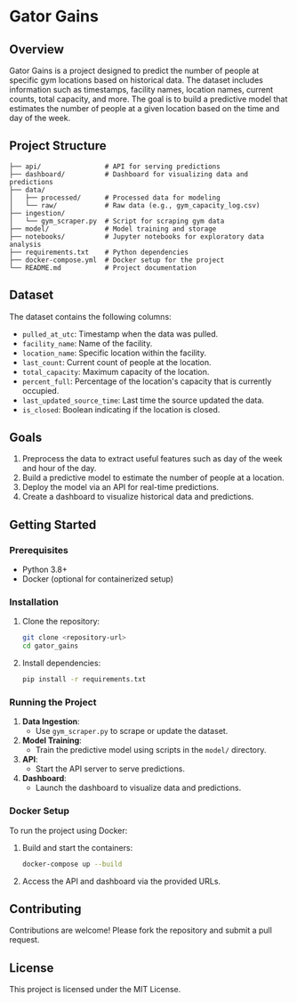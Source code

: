 # Gator Gains

## Overview
Gator Gains is a project designed to predict the number of people at specific gym locations based on historical data. The dataset includes information such as timestamps, facility names, location names, current counts, total capacity, and more. The goal is to build a predictive model that estimates the number of people at a given location based on the time and day of the week.

## Project Structure

```
├── api/                # API for serving predictions
├── dashboard/          # Dashboard for visualizing data and predictions
├── data/
│   ├── processed/      # Processed data for modeling
│   └── raw/            # Raw data (e.g., gym_capacity_log.csv)
├── ingestion/
│   └── gym_scraper.py  # Script for scraping gym data
├── model/              # Model training and storage
├── notebooks/          # Jupyter notebooks for exploratory data analysis
├── requirements.txt    # Python dependencies
├── docker-compose.yml  # Docker setup for the project
└── README.md           # Project documentation
```

## Dataset
The dataset contains the following columns:
- `pulled_at_utc`: Timestamp when the data was pulled.
- `facility_name`: Name of the facility.
- `location_name`: Specific location within the facility.
- `last_count`: Current count of people at the location.
- `total_capacity`: Maximum capacity of the location.
- `percent_full`: Percentage of the location's capacity that is currently occupied.
- `last_updated_source_time`: Last time the source updated the data.
- `is_closed`: Boolean indicating if the location is closed.

## Goals
1. Preprocess the data to extract useful features such as day of the week and hour of the day.
2. Build a predictive model to estimate the number of people at a location.
3. Deploy the model via an API for real-time predictions.
4. Create a dashboard to visualize historical data and predictions.

## Getting Started

### Prerequisites
- Python 3.8+
- Docker (optional for containerized setup)

### Installation
1. Clone the repository:
   ```bash
   git clone <repository-url>
   cd gator_gains
   ```
2. Install dependencies:
   ```bash
   pip install -r requirements.txt
   ```

### Running the Project
1. **Data Ingestion**:
   - Use `gym_scraper.py` to scrape or update the dataset.
2. **Model Training**:
   - Train the predictive model using scripts in the `model/` directory.
3. **API**:
   - Start the API server to serve predictions.
4. **Dashboard**:
   - Launch the dashboard to visualize data and predictions.

### Docker Setup
To run the project using Docker:
1. Build and start the containers:
   ```bash
   docker-compose up --build
   ```
2. Access the API and dashboard via the provided URLs.

## Contributing
Contributions are welcome! Please fork the repository and submit a pull request.

## License
This project is licensed under the MIT License.